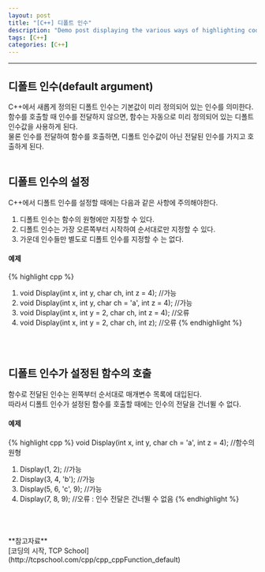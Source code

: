 ```yaml
---
layout: post
title: "[C++] 디폴트 인수"
description: "Demo post displaying the various ways of highlighting code in Markdown."
tags: [C++]
categories: [C++]
---
```


------------------------------------------------------------------------------------------------------------

## 디폴트 인수(default argument)
C++에서 새롭게 정의된 디폴트 인수는 기본값이 미리 정의되어 있는 인수를 의미한다.  
함수를 호출할 때 인수를 전달하지 않으면, 함수는 자동으로 미리 정의되어 있는 디폴트 인수값을 사용하게 된다.  
물론 인수를 전달하여 함수를 호출하면, 디폴트 인수값이 아닌 전달된 인수를 가지고 호출하게 된다.
<br/>
<br/>

## 디폴트 인수의 설정
C++에서 디폴트 인수를 설정할 때에는 다음과 같은 사항에 주의해야한다.  
1. 디폴트 인수는 함수의 원형에만 지정할 수 있다.
2. 디폴트 인수는 가장 오른쪽부터 시작하여 순서대로만 지정할 수 있다.
3. 가운데 인수들만 별도로 디폴트 인수를 지정할 수 는 없다.

#### 예제
{% highlight cpp %}
1. void Display(int x, int y, char ch, int z = 4); //가능
2. void Display(int x, int y, char ch = 'a', int z = 4); //가능
3. void Display(int x, int y = 2, char ch, int z = 4); //오류
4. void Display(int x, int y = 2, char ch, int z); //오류
{% endhighlight %}
<br/>
<br/>

## 디폴트 인수가 설정된 함수의 호출
함수로 전달된 인수는 왼쪽부터 순서대로 매개변수 목록에 대입된다.  
따라서 디폴트 인수가 설정된 함수를 호출할 때에는 인수의 전달을 건너뛸 수 없다.  

#### 예제
{% highlight cpp %}
void Display(int x, int y, char ch = 'a', int z = 4); //함수의 원형

1. Display(1, 2); //가능
2. Display(3, 4, 'b'); //가능
3. Display(5, 6, 'c', 9); //가능
4. Display(7, 8, 9); //오류 : 인수 전달은 건너뛸 수 없음
{% endhighlight %}

<br/>
<br/>
<br/>
**참고자료**<br/>
[코딩의 시작, TCP School](http://tcpschool.com/cpp/cpp_cppFunction_default)
